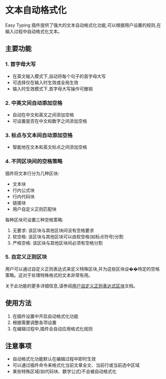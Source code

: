 # 文本自动格式化

Easy Typing 插件提供了强大的文本自动格式化功能,可以根据用户设置的规则,在输入过程中自动格式化文本。

## 主要功能

### 1. 首字母大写

- 在英文输入模式下,自动将每个句子的首字母大写
- 可选择仅在输入时生效或全局生效
- 输入时生效模式下,首字母大写操作可撤销

### 2. 中英文间自动添加空格

- 自动在中文和英文之间添加空格
- 可设置是否在中文和数字之间添加空格

### 3. 标点与文本间自动添加空格

- 智能地在文本和英文标点之间添加空格

### 4. 不同区块间的空格策略

插件将文本行分为几种区块:
- 文本块
- 行内公式块
- 行内代码块
- 链接块
- 用户自定义正则匹配块

每种区块可设置三种空格策略:
1. 无要求: 该区块与其他区块间没有空格要求
2. 软空格: 该区块与其他区块可以由软空格(如标点符号)分割
3. 严格空格: 该区块与其他区块间必须有空格分割

### 5. 自定义正则区块

用户可以通过自定义正则表达式来定义特殊区块,并为这些区块设��特定的空格策略。这对于处理特殊格式的文本非常有用。

关于此功能的更多详细信息,请参阅[用户自定义正则表达式区块](./UserDefinedRegExp_ZH.md)文档。

## 使用方法

1. 在插件设置中开启自动格式化功能
2. 根据需要调整各项设置
3. 在编辑过程中,插件会自动应用格式化规则

## 注意事项

- 自动格式化功能默认在编辑过程中即时生效
- 可以通过插件命令来格式化当前文章全文、当前行或当前选中区域
- 某些特殊区域(如代码块、数学公式)不会被自动格式化
